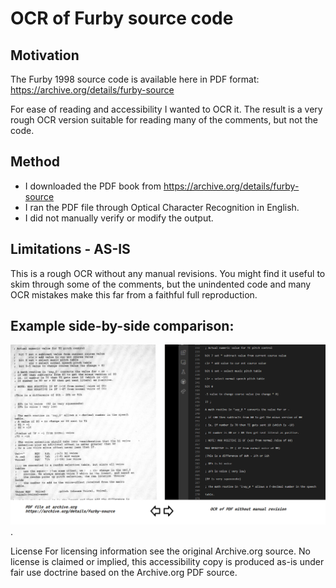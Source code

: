 # OCR of Furby source code

## Motivation
The Furby 1998 source code is available here in PDF format:
https://archive.org/details/furby-source

For ease of reading and accessibility I wanted to OCR it.  The result is a very rough OCR version suitable for reading many of the comments, but not the code.

## Method

* I downloaded the PDF book from https://archive.org/details/furby-source
* I ran the PDF file through Optical Character Recognition in English.
* I did not manually verify or modify the output.

## Limitations - AS-IS

This is a rough OCR without any manual revisions. You might find it useful to skim through some of the comments, but
the unindented code and many OCR mistakes make this far from a faithful full reproduction.


## Example side-by-side comparison:

![ Side by side comparison of PDF and OCR output.](./comparison.png "Far from perfect") .

License
For licensing information see the original Archive.org source. No license is claimed or implied, this accessibility copy is produced as-is under fair use doctrine based on the Archive.org PDF source.